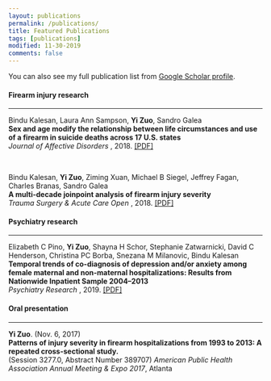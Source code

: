 ```yaml
---
layout: publications
permalink: /publications/
title: Featured Publications
tags: [publications]
modified: 11-30-2019
comments: false
---
```



<p>
You can also see my full publication list from <a href="https://scholar.google.com/citations?user=3djXdpYAAAAJ&hl=en" target="_blank">Google Scholar profile</a>.
</p>



#### Firearm injury research
---

<p>
Bindu Kalesan, Laura Ann Sampson, <b>Yi Zuo</b>, Sandro Galea 
<br><b>Sex and age modify the relationship between life circumstances and use of a firearm in suicide deaths across 17 U.S. states</b><br>
<i>Journal of Affective Disorders</i> , 2018. <a href="https://www.sciencedirect.com/science/article/abs/pii/S0165032717322607">[PDF]</a> 
</p>
<br>

<p>
Bindu Kalesan, <b>Yi Zuo</b>, Ziming Xuan, Michael B Siegel, Jeffrey Fagan, Charles Branas, Sandro Galea
<br><b>A multi-decade joinpoint analysis of firearm injury severity</b><br>
<i>Trauma Surgery & Acute Care Open</i> , 2018. <a href="https://tsaco.bmj.com/content/3/1/e000139?cpetoc=&utm_source=trendmd&utm_medium=cpc&utm_campaign=tsaco&utm_content=americas&utm_term=1-B">[PDF]</a> 
</p>


#### Psychiatry research
---
<p>
Elizabeth C Pino, <b>Yi Zuo</b>, Shayna H Schor, Stephanie Zatwarnicki, David C Henderson, Christina PC Borba, Snezana M Milanovic, Bindu Kalesan  
<br><b>Temporal trends of co-diagnosis of depression and/or anxiety among female maternal and non-maternal hospitalizations: Results from Nationwide Inpatient Sample 2004–2013</b><br>
<i>Psychiatry Research</i> , 2019. <a href="https://www.sciencedirect.com/science/article/abs/pii/S0165178118307923">[PDF]</a> 

</p>

#### Oral presentation
---

<p>
<b>Yi Zuo</b>. (Nov. 6, 2017) <br><b>Patterns of injury severity in firearm hospitalizations from 1993 to 2013: A repeated cross-sectional study.</b><br> (Session 3277.0, Abstract Number 389707) <i>American Public Health Association Annual Meeting & Expo 2017</i>, Atlanta
</p>






